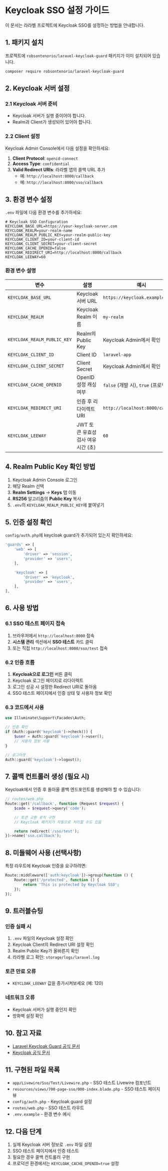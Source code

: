 # Keycloak SSO 설정 가이드

이 문서는 라라벨 프로젝트에 Keycloak SSO를 설정하는 방법을 안내합니다.

## 1. 패키지 설치

프로젝트에 `robsontenorio/laravel-keycloak-guard` 패키지가 이미 설치되어 있습니다.

```bash
composer require robsontenorio/laravel-keycloak-guard
```

## 2. Keycloak 서버 설정

### 2.1 Keycloak 서버 준비
- Keycloak 서버가 실행 중이어야 합니다.
- Realm과 Client가 생성되어 있어야 합니다.

### 2.2 Client 설정
Keycloak Admin Console에서 다음 설정을 확인하세요:

1. **Client Protocol**: `openid-connect`
2. **Access Type**: `confidential`
3. **Valid Redirect URIs**: 라라벨 앱의 콜백 URL 추가
   - 예: `http://localhost:8000/callback`
   - 예: `http://localhost:8000/sso/callback`

## 3. 환경 변수 설정

`.env` 파일에 다음 환경 변수를 추가하세요:

```env
# Keycloak SSO Configuration
KEYCLOAK_BASE_URL=https://your-keycloak-server.com
KEYCLOAK_REALM=your-realm-name
KEYCLOAK_REALM_PUBLIC_KEY=your-realm-public-key
KEYCLOAK_CLIENT_ID=your-client-id
KEYCLOAK_CLIENT_SECRET=your-client-secret
KEYCLOAK_CACHE_OPENID=false
KEYCLOAK_REDIRECT_URI=http://localhost:8000/callback
KEYCLOAK_LEEWAY=60
```

### 환경 변수 설명

| 변수 | 설명 | 예시 |
|------|------|------|
| `KEYCLOAK_BASE_URL` | Keycloak 서버 URL | `https://keycloak.example.com` |
| `KEYCLOAK_REALM` | Keycloak Realm 이름 | `my-realm` |
| `KEYCLOAK_REALM_PUBLIC_KEY` | Realm의 Public Key | Keycloak Admin에서 확인 |
| `KEYCLOAK_CLIENT_ID` | Client ID | `laravel-app` |
| `KEYCLOAK_CLIENT_SECRET` | Client Secret | Keycloak Admin에서 확인 |
| `KEYCLOAK_CACHE_OPENID` | OpenID 설정 캐싱 여부 | `false` (개발 시), `true` (프로덕션) |
| `KEYCLOAK_REDIRECT_URI` | 인증 후 리다이렉트 URI | `http://localhost:8000/callback` |
| `KEYCLOAK_LEEWAY` | JWT 토큰 유효성 검사 여유 시간 (초) | `60` |

## 4. Realm Public Key 확인 방법

1. Keycloak Admin Console 로그인
2. 해당 Realm 선택
3. **Realm Settings** → **Keys** 탭 이동
4. **RS256** 알고리즘의 **Public Key** 복사
5. `.env`의 `KEYCLOAK_REALM_PUBLIC_KEY`에 붙여넣기

## 5. 인증 설정 확인

`config/auth.php`에 keycloak guard가 추가되어 있는지 확인하세요:

```php
'guards' => [
    'web' => [
        'driver' => 'session',
        'provider' => 'users',
    ],

    'keycloak' => [
        'driver' => 'keycloak',
        'provider' => 'users',
    ],
],
```

## 6. 사용 방법

### 6.1 SSO 테스트 페이지 접속

1. 브라우저에서 `http://localhost:8000` 접속
2. **시스템 관리** 섹션에서 **SSO 테스트** 카드 클릭
3. 또는 직접 `http://localhost:8000/sso/test` 접속

### 6.2 인증 흐름

1. **Keycloak으로 로그인** 버튼 클릭
2. Keycloak 로그인 페이지로 리다이렉트
3. 로그인 성공 시 설정한 Redirect URI로 돌아옴
4. SSO 테스트 페이지에서 인증 상태 및 사용자 정보 확인

### 6.3 코드에서 사용

```php
use Illuminate\Support\Facades\Auth;

// 인증 확인
if (Auth::guard('keycloak')->check()) {
    $user = Auth::guard('keycloak')->user();
    // 사용자 정보 사용
}

// 로그아웃
Auth::guard('keycloak')->logout();
```

## 7. 콜백 컨트롤러 생성 (필요 시)

Keycloak에서 인증 후 돌아올 콜백 엔드포인트를 생성해야 할 수 있습니다:

```php
// routes/web.php
Route::get('/callback', function (Request $request) {
    $code = $request->query('code');

    // 토큰 교환 로직 구현
    // Keycloak 패키지가 자동으로 처리할 수도 있음

    return redirect('/sso/test');
})->name('sso.callback');
```

## 8. 미들웨어 사용 (선택사항)

특정 라우트에 Keycloak 인증을 요구하려면:

```php
Route::middleware(['auth:keycloak'])->group(function () {
    Route::get('/protected', function () {
        return 'This is protected by Keycloak SSO';
    });
});
```

## 9. 트러블슈팅

### 인증 실패 시
1. `.env` 파일의 Keycloak 설정 확인
2. Keycloak Client의 Redirect URI 설정 확인
3. Realm Public Key가 올바른지 확인
4. 라라벨 로그 확인: `storage/logs/laravel.log`

### 토큰 만료 오류
- `KEYCLOAK_LEEWAY` 값을 증가시켜보세요 (예: 120)

### 네트워크 오류
- Keycloak 서버가 실행 중인지 확인
- 방화벽 설정 확인

## 10. 참고 자료

- [Laravel Keycloak Guard 공식 문서](https://github.com/robsontenorio/laravel-keycloak-guard)
- [Keycloak 공식 문서](https://www.keycloak.org/documentation)

## 11. 구현된 파일 목록

- `app/Livewire/Sso/Test/Livewire.php` - SSO 테스트 Livewire 컴포넌트
- `resources/views/700-page-sso/000-index.blade.php` - SSO 테스트 페이지 뷰
- `config/auth.php` - Keycloak guard 설정
- `routes/web.php` - SSO 테스트 라우트
- `.env.example` - 환경 변수 예시

## 12. 다음 단계

1. 실제 Keycloak 서버 정보로 `.env` 파일 설정
2. SSO 테스트 페이지에서 인증 테스트
3. 필요한 경우 콜백 컨트롤러 구현
4. 프로덕션 환경에서는 `KEYCLOAK_CACHE_OPENID=true` 설정
